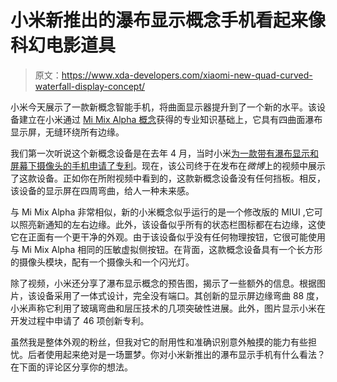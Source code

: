 # 小米新推出的瀑布显示概念手机看起来像科幻电影道具

> 原文：<https://www.xda-developers.com/xiaomi-new-quad-curved-waterfall-display-concept/>

小米今天展示了一款新概念智能手机，将曲面显示器提升到了一个新的水平。该设备建立在小米通过 [Mi Mix Alpha 概念](https://www.xda-developers.com/xiaomi-mi-mix-alpha-hands-on/)获得的专业知识基础上，它具有四曲面瀑布显示屏，无缝环绕所有边缘。

我们第一次听说这个新概念设备是在去年 4 月，当时小米[为一款带有瀑布显示和屏幕下摄像头的手机申请了专利](https://www.gizmochina.com/2020/04/07/xiaomi-patents-a-phone-with-waterfall-display-and-under-screen-camera/)。现在，该公司终于在发布在*微博*上的视频中展示了这款设备。正如你在所附视频中看到的，这款新概念设备没有任何挡板。相反，该设备的显示屏在四周弯曲，给人一种未来感。

与 Mi Mix Alpha 非常相似，新的小米概念似乎运行的是一个修改版的 MIUI ,它可以照亮新通知的左右边缘。此外，该设备似乎所有的状态栏图标都在右边缘，这使它在正面有一个更干净的外观。由于该设备似乎没有任何物理按钮，它很可能使用与 Mi Mix Alpha 相同的压敏虚拟侧按钮。在背面，这款概念设备具有一个长方形的摄像头模块，配有一个摄像头和一个闪光灯。

除了视频，小米还分享了瀑布显示概念的预告图，揭示了一些额外的信息。根据图片，该设备采用了一体式设计，完全没有端口。其创新的显示屏边缘弯曲 88 度，小米声称它利用了玻璃弯曲和层压技术的几项突破性进展。此外，图片显示小米在开发过程中申请了 46 项创新专利。

虽然我是整体外观的粉丝，但我对它的耐用性和准确识别意外触摸的能力有些担忧。后者使用起来绝对是一场噩梦。你对小米新推出的瀑布显示手机有什么看法？在下面的评论区分享你的想法。